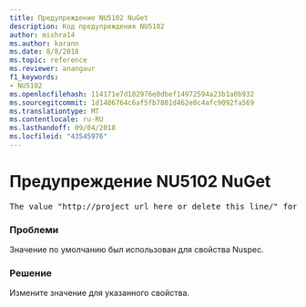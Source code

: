 ```yaml
---
title: Предупреждение NU5102 NuGet
description: Код предупреждения NU5102
author: mishra14
ms.author: karann
ms.date: 8/8/2018
ms.topic: reference
ms.reviewer: anangaur
f1_keywords:
- NU5102
ms.openlocfilehash: 114171e7d182976e0dbef14972594a23b1a0b932
ms.sourcegitcommit: 1d1406764c6af5fb7801d462e0c4afc9092fa569
ms.translationtype: MT
ms.contentlocale: ru-RU
ms.lasthandoff: 09/04/2018
ms.locfileid: "43545976"
---
```

# <a name="nuget-warning-nu5102"></a>Предупреждение NU5102 NuGet
<pre>The value "http://project_url_here_or_delete_this_line/" for ProjectUrl is a sample value and should be removed. Replace it with an appropriate value or remove it and rebuild your package.</pre>

### <a name="issue"></a>Проблеми

Значение по умолчанию был использован для свойства Nuspec.


### <a name="solution"></a>Решение

Измените значение для указанного свойства.

